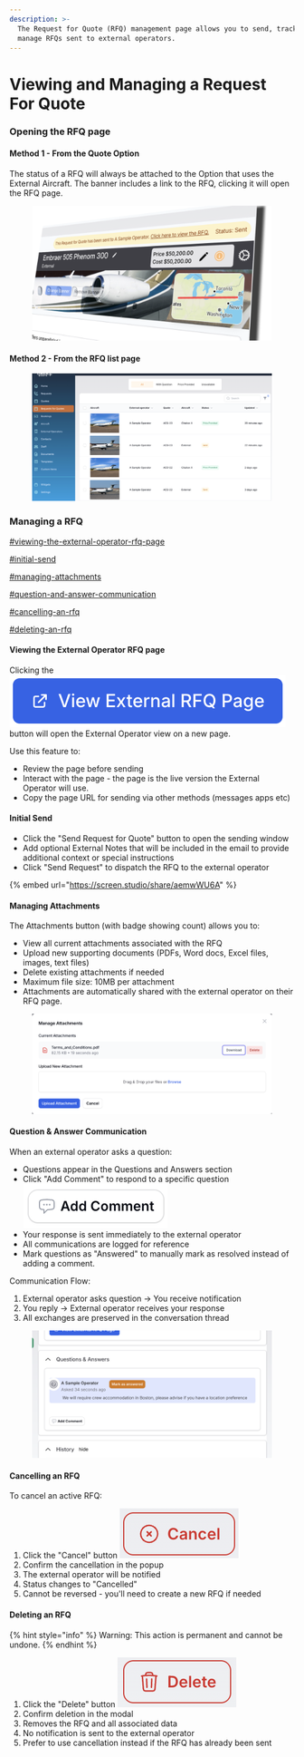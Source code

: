 ```yaml
---
description: >-
  The Request for Quote (RFQ) management page allows you to send, track, and
  manage RFQs sent to external operators.
---
```


# Viewing and Managing a Request For Quote

### Opening the RFQ page

#### Method 1 - From the Quote Option

The status of a RFQ will always be attached to the Option that uses the External Aircraft.  The banner includes a link to the RFQ, clicking it will open the RFQ page.

<figure><img src="../../.gitbook/assets/banner.png" alt=""><figcaption></figcaption></figure>



#### Method 2 - From the RFQ list page

<figure><img src="../../.gitbook/assets/image.png" alt=""><figcaption></figcaption></figure>



### Managing a RFQ

[#viewing-the-external-operator-rfq-page](viewing-and-managing-a-request-for-quote.md#viewing-the-external-operator-rfq-page "mention")

[#initial-send](viewing-and-managing-a-request-for-quote.md#initial-send "mention")

[#managing-attachments](viewing-and-managing-a-request-for-quote.md#managing-attachments "mention")

[#question-and-answer-communication](viewing-and-managing-a-request-for-quote.md#question-and-answer-communication "mention")

[#cancelling-an-rfq](viewing-and-managing-a-request-for-quote.md#cancelling-an-rfq "mention")

[#deleting-an-rfq](viewing-and-managing-a-request-for-quote.md#deleting-an-rfq "mention")



#### Viewing the External Operator RFQ page

Clicking the <img src="../../.gitbook/assets/image (6).png" alt="" data-size="line"> button will open the External Operator view on a new page.

Use this feature to:

* Review the page before sending
* Interact with the page - the page is the live version the External Operator will use.
* Copy the page URL for sending via other methods (messages apps etc)



#### Initial Send

* Click the "Send Request for Quote" button to open the sending window
* Add optional External Notes that will be included in the email to provide additional context or special instructions
* Click "Send Request" to dispatch the RFQ to the external operator

{% embed url="https://screen.studio/share/aemwWU6A" %}



#### Managing Attachments

The Attachments button (with badge showing count) allows you to:

* View all current attachments associated with the RFQ
* Upload new supporting documents (PDFs, Word docs, Excel files, images, text files)
* Delete existing attachments if needed
* Maximum file size: 10MB per attachment
* Attachments are automatically shared with the external operator on their RFQ page.

<figure><img src="../../.gitbook/assets/image (1).png" alt=""><figcaption></figcaption></figure>



#### Question & Answer Communication

When an external operator asks a question:

* Questions appear in the Questions and Answers section
* Click "Add Comment" to respond to a specific question <img src="../../.gitbook/assets/image (5).png" alt="" data-size="line">
* Your response is sent immediately to the external operator
* All communications are logged for reference
* Mark questions as "Answered" to manually mark as resolved instead of adding a comment.

Communication Flow:

1. External operator asks question → You receive notification
2. You reply → External operator receives your response
3. All exchanges are preserved in the conversation thread

<figure><img src="../../.gitbook/assets/image (2).png" alt=""><figcaption></figcaption></figure>



#### &#x20;Cancelling an RFQ

To cancel an active RFQ:

1. Click the "Cancel" button <img src="../../.gitbook/assets/image (3).png" alt="" data-size="line">
2. Confirm the cancellation in the popup
3. The external operator will be notified
4. Status changes to "Cancelled"
5. Cannot be reversed - you'll need to create a new RFQ if needed

#### Deleting an RFQ

{% hint style="info" %}
Warning: This action is permanent and cannot be undone.
{% endhint %}

1. Click the "Delete" button <img src="../../.gitbook/assets/image (4).png" alt="" data-size="line">
2. Confirm deletion in the modal
3. Removes the RFQ and all associated data
4. No notification is sent to the external operator
5. Prefer to use cancellation instead if the RFQ has already been sent
